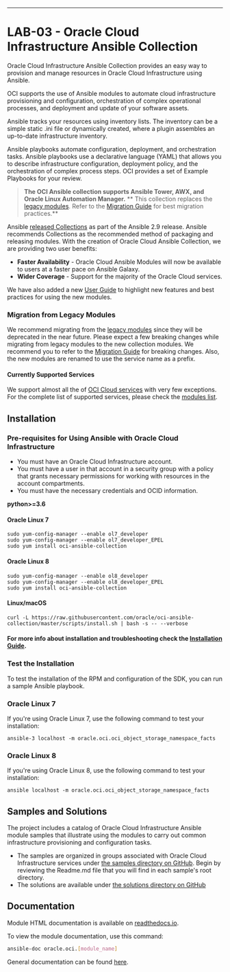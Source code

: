 ---
# LAB-03 - Oracle Cloud Infrastructure Ansible Collection
Oracle Cloud Infrastructure Ansible Collection provides an easy way to provision and manage resources in Oracle Cloud Infrastructure using Ansible.

OCI supports the use of Ansible modules to automate cloud infrastructure provisioning and configuration, orchestration of complex operational processes, and deployment and update of your software assets.

Ansible tracks your resources using inventory lists. The inventory can be a simple static .ini file or dynamically created, where a plugin assembles an up-to-date infrastructure inventory. 

Ansible playbooks automate configuration, deployment, and orchestration tasks. Ansible playbooks use a declarative language (YAML) that allows you to describe infrastructure configuration, deployment policy, and the orchestration of complex process steps. OCI provides a set of Example Playbooks for your review.

> **The OCI Ansible collection supports Ansible Tower, AWX, and Oracle Linux Automation Manager.**
> ** This collection replaces the [legacy modules](https://github.com/oracle/oci-ansible-modules). Refer to the [Migration Guide](https://github.com/oracle/oci-ansible-collections/blob/master/MigrationGuide.md) for best migration practices.**

Ansible [released Collections](https://www.ansible.com/blog/getting-started-with-ansible-collections) as part of the Ansible 2.9 release.
Ansible recommends Collections as the recommended method of packaging and releasing modules. 
With the creation of Oracle Cloud Ansible Collection, we are providing two user benefits:
 * **Faster Availability** - Oracle Cloud Ansible Modules will now be available to users at a faster pace on Ansible Galaxy. 
 * **Wider Coverage** - Support for the majority of the Oracle Cloud services.

We have also added a new [User Guide](https://github.com/oracle/oci-ansible-collections/blob/master/UserGuide.md) to highlight new features and best practices for using the new modules.

### Migration from Legacy Modules

We recommend migrating from the [legacy modules](https://github.com/oracle/oci-ansible-modules) since they will be deprecated in the near future.
Please expect a few breaking changes while migrating from legacy modules to the new collection modules.
We recommend you to refer to the [Migration Guide](https://github.com/oracle/oci-ansible-collections/blob/master/MigrationGuide.md) for breaking changes.
Also, the new modules are renamed to use the service name as a prefix.

#### Currently Supported Services 
We support almost all the of [OCI Cloud services](https://docs.cloud.oracle.com/en-us/iaas/Content/services.htm) with very few exceptions.
For the complete list of supported services, please check the [modules list](https://oci-ansible-collection.readthedocs.io/en/latest/collections/oracle/oci/index.html).

## Installation

### Pre-requisites for Using Ansible with Oracle Cloud Infrastructure

- You must have an Oracle Cloud Infrastructure account.
- You must have a user in that account in a security group with a policy that grants necessary permissions for working with resources in the account compartments.
- You must have the necessary credentials and OCID information.


**python>=3.6**
#### Oracle Linux 7

```
sudo yum-config-manager --enable ol7_developer
sudo yum-config-manager --enable ol7_developer_EPEL
sudo yum install oci-ansible-collection
```
#### Oracle Linux 8

```
sudo yum-config-manager --enable ol8_developer
sudo yum-config-manager --enable ol8_developer_EPEL
sudo yum install oci-ansible-collection
```

#### Linux/macOS

```
curl -L https://raw.githubusercontent.com/oracle/oci-ansible-collection/master/scripts/install.sh | bash -s -- --verbose
```
#### For more info about installation and troubleshooting check the [Installation Guide](https://github.com/oracle/oci-ansible-collections/blob/master/InstallationGuide.md).
### Test the Installation

To test the installation of the RPM and configuration of the SDK, you can run a sample Ansible playbook.

### Oracle Linux 7
If you're using Oracle Linux 7, use the following command to test your installation:
```
ansible-3 localhost -m oracle.oci.oci_object_storage_namespace_facts
```
### Oracle Linux 8
If you're using Oracle Linux 8, use the following command to test your installation:
```
ansible localhost -m oracle.oci.oci_object_storage_namespace_facts
```

## Samples and Solutions

The project includes a catalog of Oracle Cloud Infrastructure Ansible module samples that illustrate using the modules 
to carry out common infrastructure provisioning and configuration tasks.
* The samples are organized in groups associated with Oracle Cloud Infrastructure services under [the samples directory on GitHub](https://github.com/oracle/oci-ansible-collections/tree/master/samples).
Begin by reviewing the Readme.md file that you will find in each sample's root directory.
* The solutions are available under [the solutions directory on GitHub](https://github.com/oracle/oci-ansible-collections/tree/master/solutions)

## Documentation
Module HTML documentation is available on [readthedocs.io](https://oci-ansible-collection.readthedocs.io/en/latest/collections/oracle/oci/index.html).

To view the module documentation, use this command:
  ``` bash
ansible-doc oracle.oci.[module_name]
  ```
General documentation can be found [here](https://docs.cloud.oracle.com/iaas/Content/API/SDKDocs/ansible.htm).
